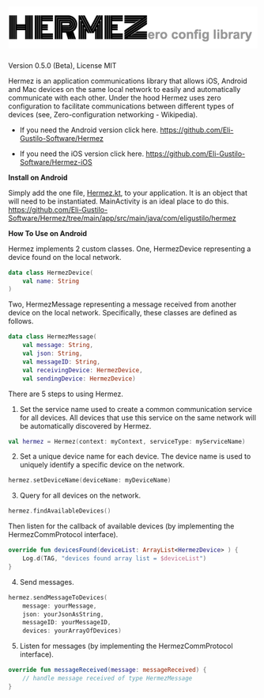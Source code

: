 # ![Hermez Logo](/hermez.png)
Version 0.5.0 (Beta), License MIT

Hermez is an application communications library that allows iOS, Android and Mac devices on the same local network to easily and automatically communicate with each other. Under the hood Hermez uses zero configuration to facilitate communications between different types of devices (see, Zero-configuration networking - Wikipedia).

- If you need the Android version click here. <https://github.com/Eli-Gustilo-Software/Hermez>

- If you need the iOS version click here. <https://github.com/Eli-Gustilo-Software/Hermez-iOS>

**Install on Android**

Simply add the one file, [Hermez.kt](https://github.com/Eli-Gustilo-Software/Hermez/tree/main/app/src/main/java/com/eligustilo/hermez), to your application. It is an object that will need to be instantiated. MainActivity is an ideal place to do this.
https://github.com/Eli-Gustilo-Software/Hermez/tree/main/app/src/main/java/com/eligustilo/hermez

**How To Use on Android**

Hermez implements 2 custom classes. One, HermezDevice representing a device found on the local network.

```kotlin
data class HermezDevice(
    val name: String
)
```
Two, HermezMessage representing a message received from another device on the local network. Specifically, these classes are defined as follows.
```kotlin
data class HermezMessage(
    val message: String,
    val json: String,
    val messageID: String,
    val receivingDevice: HermezDevice,
    val sendingDevice: HermezDevice)
```
There are 5 steps to using Hermez.

1. Set the service name used to create a common communication service for all devices. All devices that use this service on the same network will be automatically discovered by Hermez.
```kotlin
val hermez = Hermez(context: myContext, serviceType: myServiceName)
```
	
2. Set a unique device name for each device. The device name is used to uniquely identify a specific device on the network.
```kotlin
hermez.setDeviceName(deviceName: myDeviceName)
```
	
3. Query for all devices on the network.
```kotlin
hermez.findAvailableDevices()
```
Then listen for the callback of available devices  (by implementing the HermezCommProtocol interface).
```kotlin
override fun devicesFound(deviceList: ArrayList<HermezDevice> ) {	
    Log.d(TAG, "devices found array list = $deviceList")
}
```
4. Send messages.
```kotlin
hermez.sendMessageToDevices(
    message: yourMessage,
    json: yourJsonAsString, 
    messageID: yourMessageID, 
    devices: yourArrayOfDevices)
```
5. Listen for messages (by implementing the HermezCommProtocol interface).
```kotlin
override fun messageReceived(message: messageReceived) {
    // handle message received of type HermezMessage
}
```
